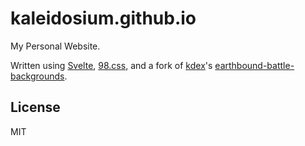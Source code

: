 # kaleidosium.github.io

My Personal Website.

Written using [Svelte](https://svelte.dev/), [98.css](https://jdan.github.io/98.css/), and a fork of [kdex](https://github.com/kdex)'s [earthbound-battle-backgrounds](https://github.com/kaleidosium/earthbound-battle-backgrounds-rollup).

## License

MIT
